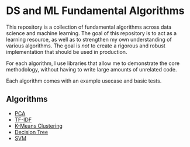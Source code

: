 # DS and ML Fundamental Algorithms
This repository is a collection of fundamental algorithms across data science and machine learning. The goal of this repository is to act as a learning resource, as well as to strengthen my own understanding of various algorithms. The goal is *not* to create a rigorous and robust implementation that should be used in production.

For each algorithm, I use libraries that allow me to demonstrate the core methodology, without having to write large amounts of unrelated code.

Each algorithm comes with an example usecase and basic tests.

## Algorithms
* [PCA](./pca/)
* [TF-IDF](./tf_idf/)
* [K-Means Clustering](./k-means-clustering/)
* [Decision Tree](./decision_tree)
* [SVM](./svm/)
